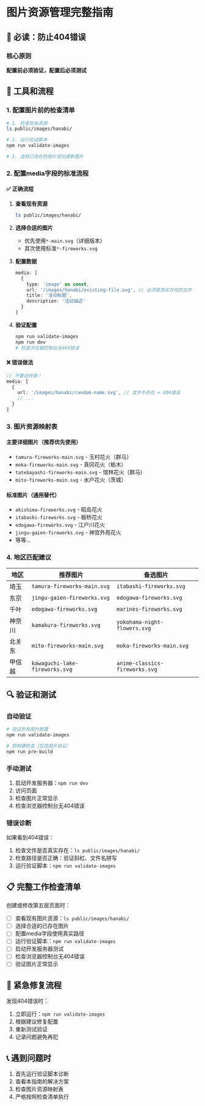 # 图片资源管理完整指南

## 🚨 必读：防止404错误

### 核心原则
**配置前必须验证，配置后必须测试**

## 🔧 工具和流程

### 1. 配置图片前的检查清单
```bash
# 1. 检查现有资源
ls public/images/hanabi/

# 2. 运行验证脚本
npm run validate-images

# 3. 选择已存在的图片或创建新图片
```

### 2. 配置media字段的标准流程

#### ✅ 正确流程
1. **查看现有资源**
   ```bash
   ls public/images/hanabi/
   ```

2. **选择合适的图片**
   - 优先使用`*-main.svg`（详细版本）
   - 其次使用标准`*-fireworks.svg`

3. **配置数据**
   ```typescript
   media: [
     {
       type: 'image' as const,
       url: '/images/hanabi/existing-file.svg', // 必须是真实存在的文件
       title: '活动标题',
       description: '活动描述'
     }
   ]
   ```

4. **验证配置**
   ```bash
   npm run validate-images
   npm run dev
   # 检查浏览器控制台无404错误
   ```

#### ❌ 错误做法
```typescript
// 不要这样做！
media: [
  {
    url: '/images/hanabi/random-name.svg', // 文件不存在 = 404错误
    // ...
  }
]
```

### 3. 图片资源映射表

#### 主要详细图片（推荐优先使用）
- `tamura-fireworks-main.svg` - 玉村花火（群马）
- `moka-fireworks-main.svg` - 真冈花火（栃木）
- `tatebayashi-fireworks-main.svg` - 馆林花火（群马）
- `mito-fireworks-main.svg` - 水户花火（茨城）

#### 标准图片（通用替代）
- `akishima-fireworks.svg` - 昭岛花火
- `itabashi-fireworks.svg` - 板桥花火
- `edogawa-fireworks.svg` - 江户川花火
- `jingu-gaien-fireworks.svg` - 神宫外苑花火
- 等等...

### 4. 地区匹配建议

| 地区 | 推荐图片 | 备选图片 |
|------|----------|----------|
| 埼玉 | `tamura-fireworks-main.svg` | `itabashi-fireworks.svg` |
| 东京 | `jingu-gaien-fireworks.svg` | `edogawa-fireworks.svg` |
| 千叶 | `edogawa-fireworks.svg` | `marines-fireworks.svg` |
| 神奈川 | `kamakura-fireworks.svg` | `yokohama-night-flowers.svg` |
| 北关东 | `mito-fireworks-main.svg` | `moka-fireworks-main.svg` |
| 甲信越 | `kawaguchi-lake-fireworks.svg` | `anime-classics-fireworks.svg` |

## 🔍 验证和测试

### 自动验证
```bash
# 验证所有图片配置
npm run validate-images

# 预构建检查（包含图片验证）
npm run pre-build
```

### 手动测试
1. 启动开发服务器：`npm run dev`
2. 访问页面
3. 检查图片正常显示
4. 检查浏览器控制台无404错误

### 错误诊断
如果看到404错误：
1. 检查文件是否真实存在：`ls public/images/hanabi/`
2. 检查路径是否正确：验证斜杠、文件名拼写
3. 运行验证脚本：`npm run validate-images`

## 📋 完整工作检查清单

创建或修改第五层页面时：

- [ ] 查看现有图片资源：`ls public/images/hanabi/`
- [ ] 选择合适的已存在图片
- [ ] 配置media字段使用真实路径
- [ ] 运行验证脚本：`npm run validate-images`
- [ ] 启动开发服务器测试
- [ ] 检查浏览器控制台无404错误
- [ ] 验证图片正常显示

## 🚨 紧急修复流程

发现404错误时：
1. 立即运行：`npm run validate-images`
2. 根据建议修复配置
3. 重新测试验证
4. 记录问题避免再犯

## 📞 遇到问题时

1. 首先运行验证脚本诊断
2. 查看本指南的解决方案
3. 检查图片资源映射表
4. 严格按照检查清单执行 